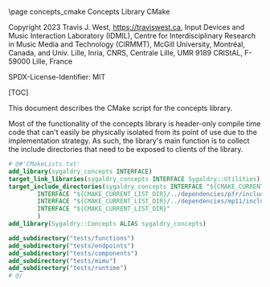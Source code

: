 \page concepts_cmake Concepts Library CMake

Copyright 2023 Travis J. West, https://traviswest.ca, Input Devices and Music
Interaction Laboratory (IDMIL), Centre for Interdisciplinary Research in Music
Media and Technology (CIRMMT), McGill University, Montréal, Canada, and Univ.
Lille, Inria, CNRS, Centrale Lille, UMR 9189 CRIStAL, F-59000 Lille, France

SPDX-License-Identifier: MIT

[TOC]

This document describes the CMake script for the concepts library.

Most of the functionality of the concepts library is header-only compile time
code that can't easily be physically isolated from its point of use due to the
implementation strategy. As such, the library's main function is to collect the
include directories that need to be exposed to clients of the library.

```cmake
# @#'CMakeLists.txt'
add_library(sygaldry_concepts INTERFACE)
target_link_libraries(sygaldry_concepts INTERFACE Sygaldry::Utilities)
target_include_directories(sygaldry_concepts INTERFACE "${CMAKE_CURRENT_LIST_DIR}/../dependencies/mp11/include"
        INTERFACE "${CMAKE_CURRENT_LIST_DIR}/../dependencies/pfr/include"
        INTERFACE "${CMAKE_CURRENT_LIST_DIR}/../dependencies/mp11/include"
        INTERFACE "${CMAKE_CURRENT_LIST_DIR}"
        )
add_library(Sygaldry::Concepts ALIAS sygaldry_concepts)

add_subdirectory("tests/functions")
add_subdirectory("tests/endpoints")
add_subdirectory("tests/components")
add_subdirectory("tests/mimu")
add_subdirectory("tests/runtime")
# @/
```

